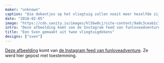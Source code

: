 ```yaml
---
maker: "unknown"
caption: "Die dekentjes op het vliegtuig zullen nooit meer hezelfde zijn."
date: "2018-02-05"
image: "https://cdn.sanity.io/images/hl5bw8cj/site-content/9a8c3ceab1c7e91e3a6740fe34e73e8abec95acd-1080x1080.jpg"
intro: "Deze afbeelding komt van de Instagram feed van funloveadventure . Ze werd hier gepost met toestemming."
title: "Een Sven gemaakt uit twee vliegtuigdekens"
designs: ["sven"]
---
```



[Deze afbeelding](https://www.instagram.com/p/BeKLaPfhGbU/) komt van [de Instagram feed van funloveadventure](https://www.instagram.com/funloveadventure/). Ze werd hier gepost met toestemming.

